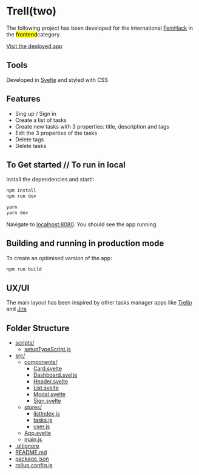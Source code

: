 # Trell(two)

The following project has been developed for the international [FemHack](https://nuwe.io/femhack) in the <mark>frontend</mark>category.

[Visit the deployed app](https://trelltwo.netlify.app/)

## Tools

Developed in [Svelte](https://svelte.dev/docs) and styled with CSS

## Features

- Sing up / Sign in
- Create a list of tasks
- Create new tasks with 3 properties: title, description and tags
- Edit the 3 properties of the tasks
- Delete tags
- Delete tasks

## To Get started // To run in local

Install the dependencies and start!:

```bash
npm install
npm run dev

```

```bash
yarn
yarn dev
```

Navigate to [localhost:8080](http://localhost:8080). You should see the app running.

## Building and running in production mode

To create an optimised version of the app:

```bash
npm run build
```

## UX/UI

The main layout has been inspired by other tasks manager apps like [Trello](https://trello.com/) and [Jira](https://www.atlassian.com/software/jira)

## Folder Structure

- [scripts/](./svelte-nuwe-femhack/scripts)
  - [setupTypeScript.js](./svelte-nuwe-femhack/scripts/setupTypeScript.js)
- [src/](./svelte-nuwe-femhack/src)
  - [components/](./svelte-nuwe-femhack/src/components)
    - [Card.svelte](./svelte-nuwe-femhack/src/components/Card.svelte)
    - [Dashboard.svelte](./svelte-nuwe-femhack/src/components/Dashboard.svelte)
    - [Header.svelte](./svelte-nuwe-femhack/src/components/Header.svelte)
    - [List.svelte](./svelte-nuwe-femhack/src/components/List.svelte)
    - [Modal.svelte](./svelte-nuwe-femhack/src/components/Modal.svelte)
    - [Sign.svelte](./svelte-nuwe-femhack/src/components/Sign.svelte)
  - [stores/](./svelte-nuwe-femhack/src/stores)
    - [listIndex.js](./svelte-nuwe-femhack/src/stores/listIndex.js)
    - [tasks.js](./svelte-nuwe-femhack/src/stores/tasks.js)
    - [user.js](./svelte-nuwe-femhack/src/stores/user.js)
  - [App.svelte](./svelte-nuwe-femhack/src/App.svelte)
  - [main.js](./svelte-nuwe-femhack/src/main.js)
- [.gitignore](./svelte-nuwe-femhack/.gitignore)
- [README.md](./svelte-nuwe-femhack/README.md)
- [package.json](./svelte-nuwe-femhack/package.json)
- [rollup.config.js](./svelte-nuwe-femhack/rollup.config.js)
